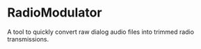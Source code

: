 # RadioModulator
A tool to quickly convert raw dialog audio files into trimmed radio transmissions.
